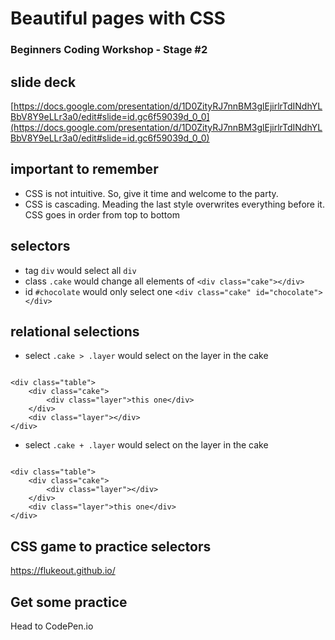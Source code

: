 # Beautiful pages with CSS
### Beginners Coding Workshop - Stage #2

## slide deck
[https://docs.google.com/presentation/d/1D0ZityRJ7nnBM3glEjirlrTdINdhYLBbV8Y9eLLr3a0/edit#slide=id.gc6f59039d_0_0](https://docs.google.com/presentation/d/1D0ZityRJ7nnBM3glEjirlrTdINdhYLBbV8Y9eLLr3a0/edit#slide=id.gc6f59039d_0_0)

## important to remember
* CSS is not intuitive. So, give it time and welcome to the party.
* CSS is cascading. Meading the last style overwrites everything before it. CSS goes in order from top to bottom

## selectors
* tag `div` would select all `div`
* class `.cake` would change all elements of `<div class="cake"></div>`
* id `#chocolate` would only select one `<div class="cake" id="chocolate"></div>`

## relational selections
* select `.cake > .layer` would select on the layer in the cake
```

<div class="table">
	<div class="cake">
		<div class="layer">this one</div>
	</div>
	<div class="layer"></div>
</div>

```
* select `.cake + .layer` would select on the layer in the cake
```

<div class="table">
	<div class="cake">
		<div class="layer"></div>
	</div>
	<div class="layer">this one</div>
</div>

```

## CSS game to practice selectors
https://flukeout.github.io/

## Get some practice
Head to CodePen.io